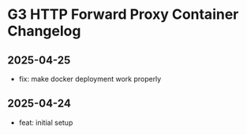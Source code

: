 # G3 HTTP Forward Proxy Container Changelog

## 2025-04-25

- fix: make docker deployment work properly

## 2025-04-24

- feat: initial setup
